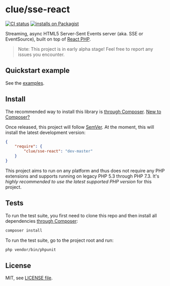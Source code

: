 # clue/sse-react

[![CI status](https://github.com/clue/php-sse-react/actions/workflows/ci.yml/badge.svg)](https://github.com/clue/php-sse-react/actions)
[![installs on Packagist](https://img.shields.io/packagist/dt/clue/sse-react?color=blue&label=installs%20on%20Packagist)](https://packagist.org/packages/clue/sse-react)

Streaming, async HTML5 Server-Sent Events server (aka. SSE or EventSource), built on top of [React PHP](http://reactphp.org/).

> Note: This project is in early alpha stage! Feel free to report any issues you encounter.

## Quickstart example

See the [examples](examples).

## Install

The recommended way to install this library is [through Composer](https://getcomposer.org/).
[New to Composer?](https://getcomposer.org/doc/00-intro.md)

Once released, this project will follow [SemVer](https://semver.org/).
At the moment, this will install the latest development version:

```JSON
{
    "require": {
        "clue/sse-react": "dev-master"
    }
}
```

This project aims to run on any platform and thus does not require any PHP
extensions and supports running on legacy PHP 5.3 through PHP 7.3.
It's *highly recommended to use the latest supported PHP version* for this project.

## Tests

To run the test suite, you first need to clone this repo and then install all
dependencies [through Composer](http://getcomposer.org/):

```bash
composer install
```

To run the test suite, go to the project root and run:

```bash
php vendor/bin/phpunit
```

## License

MIT, see [LICENSE file](LICENSE).
